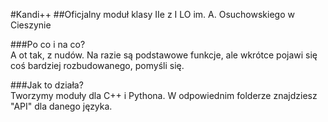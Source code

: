 #Kandi++
##Oficjalny moduł klasy IIe z I LO im. A. Osuchowskiego w Cieszynie

###Po co i na co?  
A ot tak, z nudów. Na razie są podstawowe funkcje, ale wkrótce pojawi się coś bardziej rozbudowanego, pomyśli się.  
  
###Jak to działa?  
Tworzymy moduły dla C++ i Pythona. W odpowiednim folderze znajdziesz "API" dla danego języka.